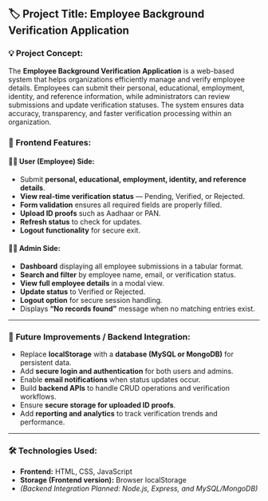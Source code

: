 ## 🏷️ **Project Title:** Employee Background Verification Application

### 💡 **Project Concept:**

The **Employee Background Verification Application** is a web-based system that helps organizations efficiently manage and verify employee details. Employees can submit their personal, educational, employment, identity, and reference information, while administrators can review submissions and update verification statuses. The system ensures data accuracy, transparency, and faster verification processing within an organization.


### 🎯 **Frontend Features:**

#### 👩‍💼 **User (Employee) Side:**

* Submit **personal, educational, employment, identity, and reference details**.
* **View real-time verification status** — Pending, Verified, or Rejected.
* **Form validation** ensures all required fields are properly filled.
* **Upload ID proofs** such as Aadhaar or PAN.
* **Refresh status** to check for updates.
* **Logout functionality** for secure exit.

#### 🧑‍💻 **Admin Side:**

* **Dashboard** displaying all employee submissions in a tabular format.
* **Search and filter** by employee name, email, or verification status.
* **View full employee details** in a modal view.
* **Update status** to Verified or Rejected.
* **Logout option** for secure session handling.
* Displays **“No records found”** message when no matching entries exist.

---

### 🚀 **Future Improvements / Backend Integration:**

* Replace **localStorage** with a **database (MySQL or MongoDB)** for persistent data.
* Add **secure login and authentication** for both users and admins.
* Enable **email notifications** when status updates occur.
* Build **backend APIs** to handle CRUD operations and verification workflows.
* Ensure **secure storage for uploaded ID proofs**.
* Add **reporting and analytics** to track verification trends and performance.

---

### 🛠️ **Technologies Used:**

* **Frontend:** HTML, CSS, JavaScript
* **Storage (Frontend version):** Browser localStorage
* *(Backend Integration Planned: Node.js, Express, and MySQL/MongoDB)*

